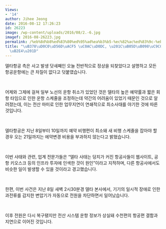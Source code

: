 ```yaml
---
Views:
- '14'
author: Jihee Jeong
date: 2016-08-12 17:26:23
id: 26223
image: /wp-content/uploads/2016/08/2.-6.jpg
imagef: 2016-08-26223.jpg
permalink: /%eb%8d%b8%ed%83%80%ed%95%ad%ea%b3%b5-%ec%82%ac%ed%83%9c-%eb%81%9d%eb%82%98%ec%a7%80-%ec%95%8a%ec%95%98%eb%8b%a4/
title: "\uB378\uD0C0\uD56D\uACF5 \uC0AC\uD0DC, \u201C\uB05D\uB098\uC9C0 \uC54A\uC558\
  \uB2E4\u201D"
---
```


델타항공 측은 사고 발생 닷새째인 오늘 전반적으로 정상을 되찾았다고 설명하고 모든 항공운항에는 큰 차질이 없다고 덧붙였습니다.

&nbsp;

어제와 그제에 걸쳐 일부 노선의 운항 취소가 있었던 것은 델타의 높은 예약률과 짧은 회항 타임으로 인한 운항 스케줄을 조정하는데 약간의 어려움이 있었기 때문인 것으로 알려졌는데, 이는 전산 마미로 인한 업무지연이 연쇄적으로 최소사태를 야기한 것에 따른 것입니다.

&nbsp;

델타항공은 지난 8일부터 10일까지 예약 비행편이 최소돼 새 비행 스케줄을 잡아야 할 경우 오는 21일까지는 에약변경 비용을 부과하지 않는다고 밝혔습니다.

&nbsp;

이번 사태와 관련, 업계 전문가들은 “델타 사태는 덩치가 커진 항공사들이 웹사이트, 공항 키오스크 등의 인프라 투자에 인색한 것이 원인”이라고 지적하며, 다른 항공사에서도 비슷한 일이 발생할 수 있을 것이라고 경고했습니다.

&nbsp;

한편, 이번 사건은 지난 8일 새벽 2시30분경 델타 본사에서, 기기의 일시적 장애로 인한 과전류를 감지한 변압기가 자동으로 전원을 차단하면서 일어났습니다.

&nbsp;

이후 전원은 다시 복구됐지만 전산 시스템 운항 정보가 상실돼 수천편의 항공편 결함과 지연으로 이어진 것입니다.